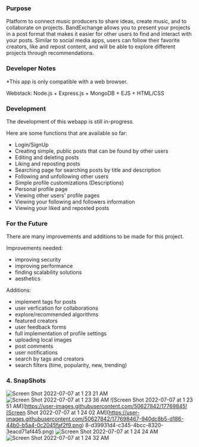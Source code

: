 ### Purpose
Platform to connect music producers to share ideas, create music, and to collaborate on projects.
BandExchange allows you to present your projects in a post format that makes it easier for other users to find and interact with your posts.
Similar to social media apps, users can follow their favorite creators, like and repost content, and will be able to explore different projects through recommendations. 

### Developer Notes
*This app is only compatible with a web browser.

Webstack: 
Node.js + Express.js + MongoDB + EJS + HTML/CSS

### Development
The development of this webapp is still in-progress.

Here are some functions that are available so far:
- Login/SignUp
- Creating simple, public posts that can be found by other users
- Editing and deleting posts
- Liking and reposting posts
- Searching page for searching posts by title and description
- Following and unfollowing other users
- Simple profile customizations (Descriptions)
- Personal profile page
- Viewing other users' profile pages
- Viewing your following and followers information
- Viewing your liked and reposted posts

### For the Future
There are many improvements and additions to be made for this project.

Improvements needed:
- improving security
- improving performance
- finding scalability solutions
- aesthetics

Additions:
- implement tags for posts
- user verfication for collaborations
- explore/recommended algorithms
- featured creators 
- user feedback forms
- full implementation of profile settings
- uploading local images
- post comments
- user notifications
- search by tags and creators
- search filters (time, popularity, new, trending)

### 4. SnapShots
![Screen Shot 2022-07-07 at 1 23 21 AM](https://user-images.githubusercontent.com/50627842/177698432-719ff23c-2ab9-4ce6-80bc-0f847f0b4eb5.png)
![Screen Shot 2022-07-07 at 1 23 36 AM](https://user-images.githubusercontent.com/50627842/177698449-edbd7b07-1727-4a7e-9ad4-9ec79eed1d55.png)
![Screen Shot 2022-07-07 at 1 23 51 AM](https://user-images.githubusercontent.com/50627842/17769845![Screen Shot 2022-07-07 at 1 24 02 AM](https://user-images.githubusercontent.com/50627842/177698467-940dc8b5-d186-44b0-b5a4-0c2045faf2f9.png)
8-d39931d4-c345-4bcc-8320-3eacd71af445.png)
![Screen Shot 2022-07-07 at 1 24 24 AM](https://user-images.githubusercontent.com/50627842/177698473-5c0206a3-0bcc-40ac-872b-df0d2c15635f.png)
![Screen Shot 2022-07-07 at 1 24 32 AM](https://user-images.githubusercontent.com/50627842/177698481-00033a5c-06fa-4379-9d3f-59ad71d36f80.png)
